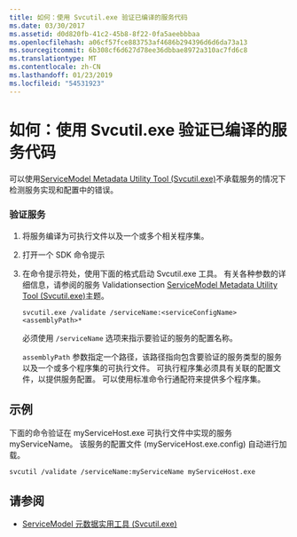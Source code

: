 ```yaml
---
title: 如何：使用 Svcutil.exe 验证已编译的服务代码
ms.date: 03/30/2017
ms.assetid: d0d820fb-41c2-45b8-8f22-0fa5aeebbbaa
ms.openlocfilehash: a06cf57fce883753af4686b294396d6d6da73a13
ms.sourcegitcommit: 6b308cf6d627d78ee36dbbae8972a310ac7fd6c8
ms.translationtype: MT
ms.contentlocale: zh-CN
ms.lasthandoff: 01/23/2019
ms.locfileid: "54531923"
---
```

# <a name="how-to-use-svcutilexe-to-validate-compiled-service-code"></a>如何：使用 Svcutil.exe 验证已编译的服务代码
可以使用[ServiceModel Metadata Utility Tool (Svcutil.exe)](../../../../docs/framework/wcf/servicemodel-metadata-utility-tool-svcutil-exe.md)不承载服务的情况下检测服务实现和配置中的错误。  
  
### <a name="to-validate-a-service"></a>验证服务  
  
1.  将服务编译为可执行文件以及一个或多个相关程序集。  
  
2.  打开一个 SDK 命令提示  
  
3.  在命令提示符处，使用下面的格式启动 Svcutil.exe 工具。 有关各种参数的详细信息，请参阅的服务 Validationsection [ServiceModel Metadata Utility Tool (Svcutil.exe)](../../../../docs/framework/wcf/servicemodel-metadata-utility-tool-svcutil-exe.md)主题。  
  
    ```  
    svcutil.exe /validate /serviceName:<serviceConfigName>  <assemblyPath>*  
    ```  
  
     必须使用 `/serviceName` 选项来指示要验证的服务的配置名称。  
  
     `assemblyPath` 参数指定一个路径，该路径指向包含要验证的服务类型的服务以及一个或多个程序集的可执行文件。 可执行程序集必须具有关联的配置文件，以提供服务配置。 可以使用标准命令行通配符来提供多个程序集。  
  
## <a name="example"></a>示例  
 下面的命令验证在 myServiceHost.exe 可执行文件中实现的服务 myServiceName。  该服务的配置文件 (myServiceHost.exe.config) 自动进行加载。  
  
```  
svcutil /validate /serviceName:myServiceName myServiceHost.exe  
```  
  
## <a name="see-also"></a>请参阅
- [ServiceModel 元数据实用工具 (Svcutil.exe)](../../../../docs/framework/wcf/servicemodel-metadata-utility-tool-svcutil-exe.md)
